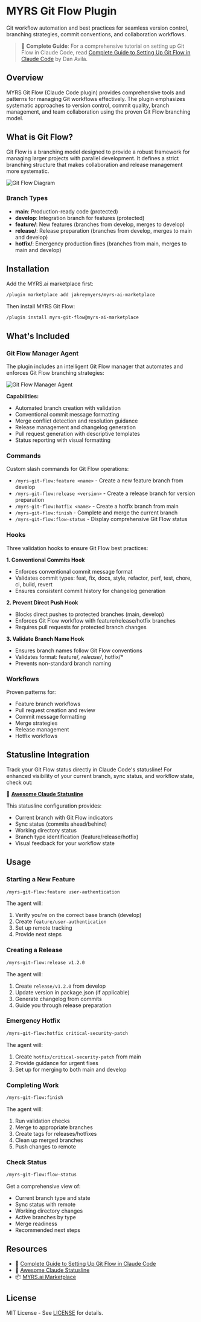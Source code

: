 # MYRS Git Flow Plugin

Git workflow automation and best practices for seamless version control, branching strategies, commit conventions, and collaboration workflows.

> 📖 **Complete Guide**: For a comprehensive tutorial on setting up Git Flow in Claude Code, read [Complete Guide to Setting Up Git Flow in Claude Code](https://medium.com/@dan.avila7/complete-guide-to-setting-up-git-flow-in-claude-code-616477941f78) by Dan Avila.

## Overview

MYRS Git Flow (Claude Code plugin) provides comprehensive tools and patterns for managing Git workflows effectively. The plugin emphasizes systematic approaches to version control, commit quality, branch management, and team collaboration using the proven Git Flow branching model.

## What is Git Flow?

Git Flow is a branching model designed to provide a robust framework for managing larger projects with parallel development. It defines a strict branching structure that makes collaboration and release management more systematic.

![Git Flow Diagram](https://miro.medium.com/v2/resize:fit:720/format:webp/1*MA-cfyl9Cysel1SlNBYR-w.png)

### Branch Types

- **main**: Production-ready code (protected)
- **develop**: Integration branch for features (protected)
- **feature/**: New features (branches from develop, merges to develop)
- **release/**: Release preparation (branches from develop, merges to main and develop)
- **hotfix/**: Emergency production fixes (branches from main, merges to main and develop)

## Installation

Add the MYRS.ai marketplace first:

```bash
/plugin marketplace add jakreymyers/myrs-ai-marketplace
```

Then install MYRS Git Flow:

```bash
/plugin install myrs-git-flow@myrs-ai-marketplace
```

## What's Included

### Git Flow Manager Agent

The plugin includes an intelligent Git Flow manager that automates and enforces Git Flow branching strategies:

![Git Flow Manager Agent](https://miro.medium.com/v2/resize:fit:720/format:webp/1*dsxfpIX0RaF0dN9ALpv4uA.png)

**Capabilities:**
- Automated branch creation with validation
- Conventional commit message formatting
- Merge conflict detection and resolution guidance
- Release management and changelog generation
- Pull request generation with descriptive templates
- Status reporting with visual formatting

### Commands

Custom slash commands for Git Flow operations:

- `/myrs-git-flow:feature <name>` - Create a new feature branch from develop
- `/myrs-git-flow:release <version>` - Create a release branch for version preparation
- `/myrs-git-flow:hotfix <name>` - Create a hotfix branch from main
- `/myrs-git-flow:finish` - Complete and merge the current branch
- `/myrs-git-flow:flow-status` - Display comprehensive Git Flow status

### Hooks

Three validation hooks to ensure Git Flow best practices:

**1. Conventional Commits Hook**
- Enforces conventional commit message format
- Validates commit types: feat, fix, docs, style, refactor, perf, test, chore, ci, build, revert
- Ensures consistent commit history for changelog generation

**2. Prevent Direct Push Hook**
- Blocks direct pushes to protected branches (main, develop)
- Enforces Git Flow workflow with feature/release/hotfix branches
- Requires pull requests for protected branch changes

**3. Validate Branch Name Hook**
- Ensures branch names follow Git Flow conventions
- Validates format: feature/*, release/*, hotfix/*
- Prevents non-standard branch naming

### Workflows

Proven patterns for:

- Feature branch workflows
- Pull request creation and review
- Commit message formatting
- Merge strategies
- Release management
- Hotfix workflows

## Statusline Integration

Track your Git Flow status directly in Claude Code's statusline! For enhanced visibility of your current branch, sync status, and workflow state, check out:

🎨 **[Awesome Claude Statusline](https://github.com/jakreymyers/awesome-claude-statusline)**

This statusline configuration provides:
- Current branch with Git Flow indicators
- Sync status (commits ahead/behind)
- Working directory status
- Branch type identification (feature/release/hotfix)
- Visual feedback for your workflow state

## Usage

### Starting a New Feature

```bash
/myrs-git-flow:feature user-authentication
```

The agent will:
1. Verify you're on the correct base branch (develop)
2. Create `feature/user-authentication`
3. Set up remote tracking
4. Provide next steps

### Creating a Release

```bash
/myrs-git-flow:release v1.2.0
```

The agent will:
1. Create `release/v1.2.0` from develop
2. Update version in package.json (if applicable)
3. Generate changelog from commits
4. Guide you through release preparation

### Emergency Hotfix

```bash
/myrs-git-flow:hotfix critical-security-patch
```

The agent will:
1. Create `hotfix/critical-security-patch` from main
2. Provide guidance for urgent fixes
3. Set up for merging to both main and develop

### Completing Work

```bash
/myrs-git-flow:finish
```

The agent will:
1. Run validation checks
2. Merge to appropriate branches
3. Create tags for releases/hotfixes
4. Clean up merged branches
5. Push changes to remote

### Check Status

```bash
/myrs-git-flow:flow-status
```

Get a comprehensive view of:
- Current branch type and state
- Sync status with remote
- Working directory changes
- Active branches by type
- Merge readiness
- Recommended next steps


## Resources

- 📖 [Complete Guide to Setting Up Git Flow in Claude Code](https://medium.com/@dan.avila7/complete-guide-to-setting-up-git-flow-in-claude-code-616477941f78)
- 🎨 [Awesome Claude Statusline](https://github.com/jakreymyers/awesome-claude-statusline)
- 📦 [MYRS.ai Marketplace](https://github.com/jakreymyers/myrs-ai-marketplace)

## License

MIT License - See [LICENSE](LICENSE) for details.
